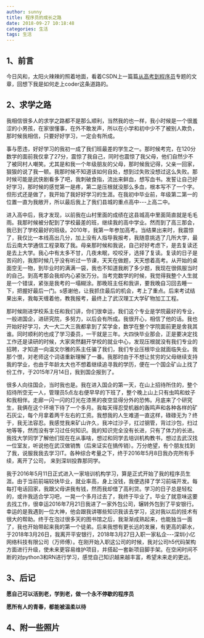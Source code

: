 ```yaml
---
author: sunny
title: 程序员的成长之路
date: 2018-09-27 10:18:48
categories: 生活
tags: 生活
---
```


## 1、前言

今日风和，太阳火辣辣的照着地面，看着CSDN上一篇篇[从高考到程序员](https://blog.csdn.net/blogdevteam/article/details/72917467)专题的文章，回想下我是如何走上coder这条道路的。
<!-- more -->

## 2、求学之路

我相信很多人的求学之路都不是那么顺利，当然我的也一样，我小时候是一个很羞涩的小男孩，在家很懂事，在外不敢发声，所以在小学和初中少不了被别人欺负，那时候我相信，只要好好学习，一定会有所成。

事与愿违，好好学习的我初一成了我们班最差的学生之一。那时候考完，在120分数学的面前我仅拿了27分，震惊了我自己，同时也震惊了我父母，他们自然少不了被同村人嘲笑。尤其是和我一个年级朋友的父母，那时候我记得，父亲一回家，狠狠的说了我一顿。我那时候不知道该如何自处，想到过失败没想过这么失败。那时候可能是武侠剧看多了吧，我刺破食指，流出来鲜血，想写血书。发誓让自己好好学习，那时候的感觉第一是疼，第二是压根就没那么多血，根本写不了一个字。但形式还是做了，我开始了我好好学习的生涯。在我初中毕业前，年级第二第一的位置一直为我敞开，所以最后我上了我们县城的重点高中---上高二中。

进入高中后，我才发现，以前我在山村里面的成绩在这县城高中里面简直就是毛毛雨。我那时候被分配到了学校最差的班，继续我的高中学业。然而到了高三那会，我已到了学校最好的班级。2010年，我第一年参加高考。当结果出来时，我震惊了，我仅比一本线高出几分，加上没有人指导我报考，我随意挑选了几所大学，最后云南大学通信工程录取了我。母亲那时候和我说，自己好好考虑下，是去复读还是去上大学。我心中有太多不甘，几夜未眠，咬咬牙，选择了复读。复读的日子是苦闷的，我那时候几乎没有听过一节课，天天在做题，天天想着高考。从开始的桌面空无一物，到毕业时的满满一袋，我也不知道我刷了多少题，我现在很佩服当时的自己。到高考那会我却内心紧张万分。当考完数学的时候，我觉得我整个人生就是一个错误，紧张是我考的一塌糊涂。那晚班主任和我讲，要我晚自习回去睡一下，把握好最后一门。s感谢他，让我抓住最后的机会，考上了重点。后来考试结果出来，我每天缠着他，教我报考，最终上了武汉理工大学矿物加工工程。

那时候刚进学校系主任和我们讲，你们很幸运，我们这个专业是学院最好的专业，一般进国企，进研究院，多努力，以后会有所成。我很开心，相信了他的话。我也开始好好学习，大一大二大三我都拿到了奖学金，数学在整个学院面前更是舍我其谁。同时顺利的也成了学习委员，一干就是三年。大四快毕业那会，正是要决定找工作还是读研的时候，大家突然翻开学校的就业中心，发现压根就没有我们专业的招聘，才知道一向温文尔雅的系主任骗了我们，我们专业压根毕业就面临失业。我那个恨，对老师这个词语重新理解了一番。我那时由于不想让贫穷的父母继续支持我的学业，也由于年龄太大也不想着继续追寻我的学历，便在一个国企矿山上找了份工作，于2015年7月14日，我到国企报到了。

很多人向往国企，当时我也是。我在进入国企的第一天，在山上招待所住的，整个招待所空无一人，管理员5点左右便早早的下班了，整个晚上山上只有虫鸣和蚊子和我相伴。走廊一闪一闪的灯光在漆黑的夜空显得分外的恐怖。月底来了个研究生，我俩在这个环境下待了一个多月。我每天得忍受机器的轰鸣声和各种各样的矿石灰尘，每个月拿着两千左右的工资。我想我的人生难道一直这样，碌碌无为？终于，我无法容忍。我感觉我来矿山许久，我冲过沙子，扛过钢管，背过沙包，扫过地等等，然而没有学习过任何知识。我的知识完全没有长进，只有了体力的长进。我找大学同学了解他们现在在从事啥，想过和同学去培训机构教书，想过去武汉找一位室友，听说他在武汉做销售（后来证实在搞传销）。万分绝望，有个朋友找到了我，说服我我去学习IT。各种综合考量之下，终于2016年5月8日我办完所有手续，离开了公司， 来到深圳投靠那同学。

我于2016年5月11日正式进入一家培训机构学习，算是正式开始了我的程序员生涯。由于当前前端较快毕业，就业率高，身上没钱，我便选择了学习前端开发。每每打电话回家，我跟父母讲我有钱，然而我却借了高利贷。学习的日子总是轻松的，或许我适合学习吧，一晃一个多月过去了，我终于毕业了。毕业了就意味这要去找工作，很幸运2016年7月21日我进了一家外包公司，辗转外包到了平安银行。幸运的是我遇到一位大神，他会跟我讲哪些知识我该去学习，这对我以后的技术有很大的帮助。终于在泡过很多天的图书馆之后，我渐渐成熟起来，也能独当一面了，我也开始带起来我的第一个徒弟。后来我想有更长远的发展，有更高的薪水，于2018年3月26日，我离开平安银行，2018年3月27日入职一家私企---深圳小亿网络科技有限公司（万师傅）。在刚开始入职这公司的时候，我对公司h5代码架构方面进行升级，使未来更容易维护项目，并搭起一套新项目脚手架。在空闲时间不断的对python3和RN进行学习，感觉自己知识越来越丰富，希望未来走的更远。

## 3、后记

**愿自己可以活到老，学到老，做一个永不停歇的程序员**

**愿所有人的青春，都能被温柔以待**

## 4、附一些照片
